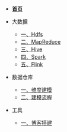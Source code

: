 <!-- docs/_sidebar.md -->

* [**首页**](/)

* 大数据
    * [一、Hdfs](bigdata/Hdfs/)
    * [二、MapReduce](bigdata/MapReduce/)
    * [三、Hive](bigdata/Hive/)
    * [四、Spark](bigdata/Spark/)
    * [五、Flink](bigdata/Flink/)
* 数据仓库
    * [一、维度建模](datawarehouse/dimmodel/)
    * [二、建模流程](datawarehouse/dimdesign/)
* 工具
    * [一、博客搭建](tools/docsify/)
